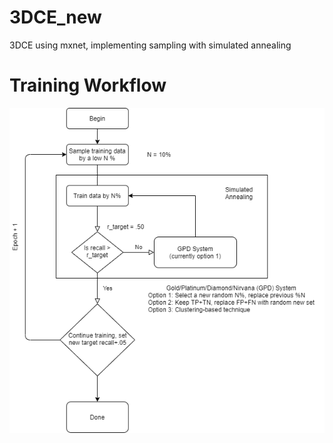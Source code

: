 # 3DCE_new

3DCE using mxnet, implementing sampling with simulated annealing

# Training Workflow

![Workflow](workflow.png)

